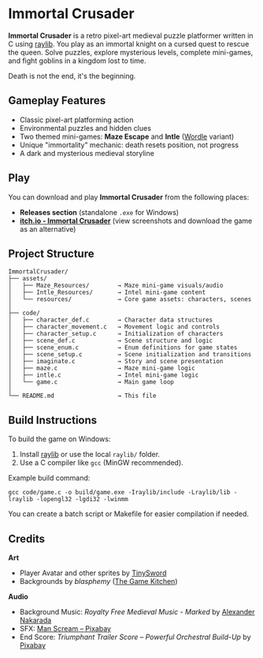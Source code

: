 # Immortal Crusader

**Immortal Crusader** is a retro pixel-art medieval puzzle platformer written in C using [raylib](https://www.raylib.com/). You play as an immortal knight on a cursed quest to rescue the queen. Solve puzzles, explore mysterious levels, complete mini-games, and fight goblins in a kingdom lost to time.

Death is not the end, it's the beginning.

## Gameplay Features

* Classic pixel-art platforming action
* Environmental puzzles and hidden clues
* Two themed mini-games: **Maze Escape** and **Intle** ([Wordle](https://wordly.org/) variant)
* Unique "immortality" mechanic: death resets position, not progress
* A dark and mysterious medieval storyline

## Play

You can download and play **Immortal Crusader** from the following places:

- **Releases section** (standalone `.exe` for Windows)
- **[itch.io - Immortal Crusader](https://aadarshpp.itch.io/immortal-crusader)** (view screenshots and download the game as an alternative)


## Project Structure
```
ImmortalCrusader/
├── assets/
│   ├── Maze_Resources/        → Maze mini-game visuals/audio
│   ├── Intle_Resources/       → Intel mini-game content
│   └── resources/             → Core game assets: characters, scenes
│
├── code/
│   ├── character_def.c        → Character data structures
│   ├── character_movement.c   → Movement logic and controls
│   ├── character_setup.c      → Initialization of characters
│   ├── scene_def.c            → Scene structure and logic
│   ├── scene_enum.c           → Enum definitions for game states
│   ├── scene_setup.c          → Scene initialization and transitions
│   ├── imaginate.c            → Story and scene presentation
│   ├── maze.c                 → Maze mini-game logic
│   ├── intle.c                → Intel mini-game logic
│   └── game.c                 → Main game loop
│
└── README.md                  → This file
```
## Build Instructions

To build the game on Windows:

1. Install [raylib](https://www.raylib.com/) or use the local `raylib/` folder.
2. Use a C compiler like `gcc` (MinGW recommended).

Example build command:

`gcc code/game.c -o build/game.exe -Iraylib/include -Lraylib/lib -lraylib -lopengl32 -lgdi32 -lwinmm`

You can create a batch script or Makefile for easier compilation if needed.

## Credits

**Art**

* Player Avatar and other sprites by [TinySword](https://pixelfrog-assets.itch.io/tiny-swords)
* Backgrounds by *blasphemy* ([The Game Kitchen](https://thegamekitchen.com/))

**Audio**

* Background Music: *Royalty Free Medieval Music - Marked* by [Alexander Nakarada](https://www.youtube.com/channel/UCw4wdHksXbaiyu3BiBNNW0w)
* SFX: [Man Scream – Pixabay](https://pixabay.com/sound-effects/man-scream-121085/)
* End Score: *Triumphant Trailer Score – Powerful Orchestral Build-Up* by [Pixabay](https://pixabay.com/music/main-title-triumphant-trailer-score-powerful-orchestral-build-up-274380/)
